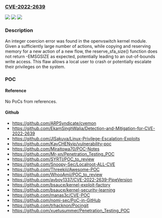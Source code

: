 ### [CVE-2022-2639](https://cve.mitre.org/cgi-bin/cvename.cgi?name=CVE-2022-2639)
![](https://img.shields.io/static/v1?label=Product&message=kernel&color=blue)
![](https://img.shields.io/static/v1?label=Version&message=n%2Fa&color=blue)
![](https://img.shields.io/static/v1?label=Vulnerability&message=CWE-192-%3ECWE-787&color=brighgreen)

### Description

An integer coercion error was found in the openvswitch kernel module. Given a sufficiently large number of actions, while copying and reserving memory for a new action of a new flow, the reserve_sfa_size() function does not return -EMSGSIZE as expected, potentially leading to an out-of-bounds write access. This flaw allows a local user to crash or potentially escalate their privileges on the system.

### POC

#### Reference
No PoCs from references.

#### Github
- https://github.com/ARPSyndicate/cvemon
- https://github.com/EkamSinghWalia/Detection-and-Mitigation-for-CVE-2022-2639
- https://github.com/JlSakuya/Linux-Privilege-Escalation-Exploits
- https://github.com/KayCHENvip/vulnerability-poc
- https://github.com/Miraitowa70/POC-Notes
- https://github.com/Mr-xn/Penetration_Testing_POC
- https://github.com/SYRTI/POC_to_review
- https://github.com/Snoopy-Sec/Localroot-ALL-CVE
- https://github.com/Threekiii/Awesome-POC
- https://github.com/WhooAmii/POC_to_review
- https://github.com/avboy1337/CVE-2022-2639-PipeVersion
- https://github.com/bsauce/kernel-exploit-factory
- https://github.com/bsauce/kernel-security-learning
- https://github.com/manas3c/CVE-POC
- https://github.com/nomi-sec/PoC-in-GitHub
- https://github.com/trhacknon/Pocingit
- https://github.com/xuetusummer/Penetration_Testing_POC

